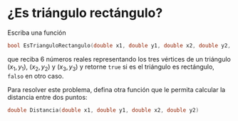 # ¿Es triángulo rectángulo?

Escriba una función

```cpp
bool EsTrianguloRectangulo(double x1, double y1, double x2, double y2, double x3, double y3)
```

que reciba 6 números reales representando
los tres vértices de un triángulo
$(x_1, y_1)$, $(x_2, y_2)$ y $(x_3, y_3)$
y retorne `true` si es el triángulo es rectángulo,
`falso` en otro caso.

Para resolver este problema,
defina otra función que le permita
calcular la distancia entre dos puntos:

```cpp
double Distancia(double x1, double y1, double x2, double y2)
```
